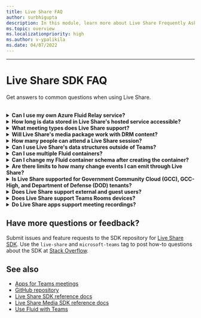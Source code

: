 ```yaml
---
title: Live Share FAQ
author: surbhigupta
description: In this module, learn more about Live Share Frequently Asked Questions.
ms.topic: overview
ms.localizationpriority: high
ms.author: v-ypalikila
ms.date: 04/07/2022
---
```


---

# Live Share SDK FAQ

Get answers to common questions when using Live Share.<br>

<br>

<details>

<summary><b>Can I use my own Azure Fluid Relay service?</b></summary>

Yes! When initializing Live Share, you can define your own `AzureConnectionConfig`. Live Share associates containers you create with meetings, but you need to implement the `ITokenProvider` interface to sign tokens for your containers. For example, you can use a provided `AzureFunctionTokenProvider`, which uses an Azure cloud function to request an access token from a server.

While most of you find it beneficial to use our free hosted service, there may still be times where it's beneficial to use your own Azure Fluid Relay service for your Live Share app. Consider using a custom AFR service connection if you:

* Require storage of data in Fluid containers beyond the lifetime of a meeting.
* Transmit sensitive data through the service that requires a custom security policy.
* Develop features through Fluid Framework, for example, `SharedMap`, for your application outside of Teams.

For more information, see [how to guide](./teams-live-share-how-to/how-to-custom-azure-fluid-relay.md) or visit the [Azure Fluid Relay documentation](/azure/azure-fluid-relay/).

<br>

</details>

<details>

<summary><b>How long is data stored in Live Share's hosted service accessible?</b></summary>

Any data sent or stored through Fluid containers created by Live Share's hosted Azure Fluid Relay service might be accessible for up to 24 hours, though in most cases it's deleted within six hours. If you want to persist data beyond 24 hours, you can replace our hosted Azure Fluid Relay service with your own. Alternatively, you can use your own storage provider in parallel to Live Share's hosted service.

<br>

</details>

<details>

<summary><b>What meeting types does Live Share support?</b></summary>

Scheduled meetings, one-on-one calls, group calls, meet now, and channel meetings are supported.

<br>

</details>

<details>

<summary><b>Will Live Share's media package work with DRM content?</b></summary>

No. Teams currently doesn't support encrypted media for tab applications on desktop. Chrome, Edge, and mobile clients are supported. For more information, you can [track the issue here](https://github.com/microsoft/live-share-sdk/issues/14).

<br>

</details>

<details>
<summary><b>How many people can attend a Live Share session?</b></summary>

Currently, Live Share supports a maximum of 100 attendees per session. If this is something you're interested in, you can [start a discussion here](https://github.com/microsoft/live-share-sdk/discussions).

<br>

</details>

<details>
<summary><b>Can I use Live Share's data structures outside of Teams?</b></summary>

Currently, Live Share packages require the Teams Client SDK to function properly. Features in `@microsoft/live-share` or `@microsoft/live-share-media` don't work outside Microsoft Teams. If this is something you're interested in, you can [start a discussion here](https://github.com/microsoft/live-share-sdk/discussions).

<br>

</details>

<details>
<summary><b>Can I use multiple Fluid containers?</b></summary>

Currently, Live Share only supports having one container using our provided Azure Fluid Relay service. However, it's possible to use both a Live Share container and a container created by your own Azure Fluid Relay instance.

<br>

</details>

<details>
<summary><b>Can I change my Fluid container schema after creating the container?</b></summary>

Currently, Live Share doesn't support adding new `initialObjects` to the Fluid `ContainerSchema` after creating or joining a container. Because Live Share sessions are short-lived, this is most commonly an issue during development after adding new features to your app.

> [!NOTE]
> If you are using the `dynamicObjectTypes` property in the `ContainerSchema`, you can add new types at any point. If you later remove types from the schema, existing DDS instances of those types will gracefully fail.

To fix errors resulting from changes to `initialObjects` when testing locally in your browser, remove the hashed container ID from your URL and reload the page. If you're testing in a Teams meeting, start a new meeting and try again.

If you plan to update your app with new `SharedObject`, `DataObject`, or `LiveDataObject` instances, you must consider how you deploy new schema changes to production. While the actual risk is relatively low and short lasting, there might be active sessions at the time you roll out the change. Existing users in the session must not be impacted, but users joining that session after you deployed a breaking change may have issues connecting to the session. To mitigate this, you might consider some of the following solutions:

* Use our experimental [Live Share Turbo](https://aka.ms/liveshareturbo) or [Live Share for React](https://aka.ms/livesharereact) packages.
* Deploy schema changes for your web application outside of normal business hours.
* Use `dynamicObjectTypes` for any changes made to your schema, rather than changing `initialObjects`.

> [!NOTE]
> Live Share does not currently support versioning your `ContainerSchema`, nor does it have any APIs dedicated to migrations.

<br>

</details>

<details>
<summary><b>Are there limits to how many change events I can emit through Live Share?</b></summary>

While there aren't any enforced limits, you must be mindful of how many messages you send. For optimal performance, you must debounce changes emitted through Live Share to one message per 50 milliseconds or more. This is especially important when sending changes based on mouse or touch coordinates, such as when synchronizing cursor positions, inking, and dragging objects around a page.

<br>

</details>

<details>
<summary><b>Is Live Share supported for Government Community Cloud (GCC), GCC-High, and Department of Defense (DOD) tenants?</b></summary>

Live Share isn't supported for GCC, GCC-High, and DOD tenants.

<br>

</details>

<details>
<summary><b>Does Live Share support external and guest users?</b></summary>

Yes, Live Share supports guest and external users for most meeting types. However, guest users aren't supported in channel meetings.

<br>

</details>

<details>
<summary><b>Does Live Share support Teams Rooms devices?</b></summary>

No, Live Share doesn't support Teams Rooms devices.

<br>

</details>

<details>
<summary><b>Do Live Share apps support meeting recordings?</b></summary>

No, Live Share doesn't support Teams Rooms devices.

<br>

</details>

## Have more questions or feedback?

Submit issues and feature requests to the SDK repository for [Live Share SDK](https://github.com/microsoft/live-share-sdk). Use the `live-share` and `microsoft-teams` tag to post how-to questions about the SDK at [Stack Overflow](https://stackoverflow.com/questions/tagged/live-share+microsoft-teams).

## See also

* [Apps for Teams meetings](teams-apps-in-meetings.md)
* [GitHub repository](https://github.com/microsoft/live-share-sdk)
* [Live Share SDK reference docs](/javascript/api/@microsoft/live-share/)
* [Live Share Media SDK reference docs](/javascript/api/@microsoft/live-share-media/)
* [Use Fluid with Teams](../tabs/how-to/using-fluid-msteam.md)
